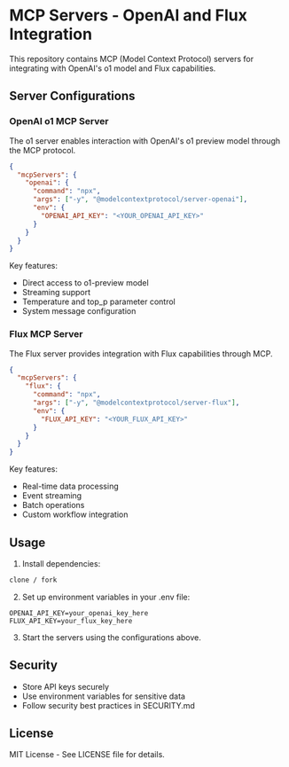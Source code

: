 # MCP Servers - OpenAI and Flux Integration

This repository contains MCP (Model Context Protocol) servers for integrating with OpenAI's o1 model and Flux capabilities.

## Server Configurations

### OpenAI o1 MCP Server

The o1 server enables interaction with OpenAI's o1 preview model through the MCP protocol.

```json
{
  "mcpServers": {
    "openai": {
      "command": "npx",
      "args": ["-y", "@modelcontextprotocol/server-openai"],
      "env": {
        "OPENAI_API_KEY": "<YOUR_OPENAI_API_KEY>"
      }
    }
  }
}
```

Key features:
- Direct access to o1-preview model
- Streaming support
- Temperature and top_p parameter control
- System message configuration

### Flux MCP Server

The Flux server provides integration with Flux capabilities through MCP.

```json
{
  "mcpServers": {
    "flux": {
      "command": "npx",
      "args": ["-y", "@modelcontextprotocol/server-flux"],
      "env": {
        "FLUX_API_KEY": "<YOUR_FLUX_API_KEY>"
      }
    }
  }
}
```

Key features:
- Real-time data processing
- Event streaming
- Batch operations
- Custom workflow integration

## Usage

1. Install dependencies:
```bash
clone / fork 
```

2. Set up environment variables in your .env file:
```env
OPENAI_API_KEY=your_openai_key_here
FLUX_API_KEY=your_flux_key_here
```

3. Start the servers using the configurations above.

## Security

- Store API keys securely
- Use environment variables for sensitive data
- Follow security best practices in SECURITY.md

## License

MIT License - See LICENSE file for details.

